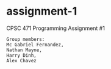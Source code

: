 # assignment-1
CPSC 471 Programming Assignment #1

```
Group members: 
Mc Gabriel Fernandez,
Nathan Mayne,
Harry Dinh,
Alex Chavez
```

